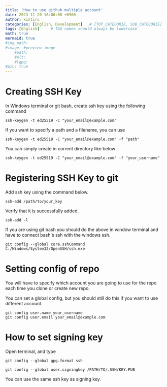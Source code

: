 ```yaml
---
title: 'How to use github multiple account'
date: 2023-11-20 16:00:00 +0900
author: kintiru
categories: [English, Development]   # [TOP_CATEGORIE, SUB_CATEGORIE]
tags: [English]     # TAG names should always be lowercase
math: true
mermaid: true
#img_path: 
#image: #preview image
    #path:
    #alt:
    #lqpq:
#pin: true
---
```


# Creating SSH Key

In Windows terminal or git bash, create ssh key using the following command

```
ssh-keygen -t ed25519 -C "your_email@example.com"
```

If you want to specify a path and a filename, you can use 

```
ssh-keygen -t ed25519 -C "your_email@example.com" -f "path"
```

You can simply create in current directory like below

```
ssh-keygen -t ed25519 -C "your_email@example.com" -f "your_username"
```

# Registering SSH Key to git

Add ssh key using the command below.

```
ssh-add /path/to/your_key
```

Verify that it is successfully added.

```
ssh-add -l
```

If you are using git bash you should do the above in window terminal and have to connect bash's ssh with the windows ssh.

```
git config --global core.sshCommand C:/Windows/System32/OpenSSH/ssh.exe
```

# Setting config of repo

You will have to specify which account you are going to use for the repo each time you clone or create new repo.

You can set a global config, but you should still do this if you want to use different account.

```
git config user.name your_username
git config user.email your_email@example.com
```

# How to set signing key

Open terminal, and type
```
git config --global gpg.format ssh

git config --global user.signingkey /PATH/TO/.SSH/KEY.PUB
```

You can use the same ssh key as signing key.